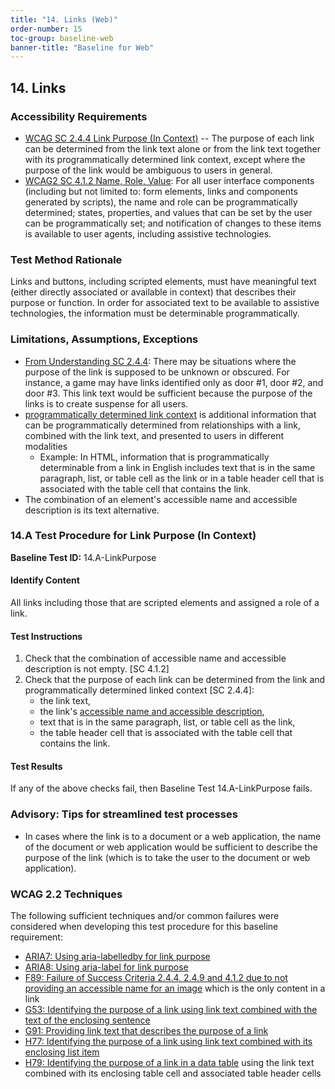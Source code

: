 ```yaml
---
title: "14. Links (Web)"
order-number: 15
toc-group: baseline-web
banner-title: "Baseline for Web"
---
```

## 14. Links

### Accessibility Requirements

-   [WCAG SC 2.4.4 Link Purpose (In Context)](https://www.w3.org/WAI/WCAG22/Understanding/link-purpose-in-context) -- The purpose of each link can be determined from the link text alone or from the link text together with its programmatically determined link context, except where the purpose of the link would be ambiguous to users in general.
-   [WCAG2 SC 4.1.2 Name, Role, Value](https://www.w3.org/WAI/WCAG22/Understanding/name-role-value): For all user interface components (including but not limited to: form elements, links and components generated by scripts), the name and role can be programmatically determined; states, properties, and values that can be set by the user can be programmatically set; and notification of changes to these items is available to user agents, including assistive technologies.

### Test Method Rationale

Links and buttons, including scripted elements, must have meaningful text (either directly associated or available in context) that describes their purpose or function. In order for associated text to be available to assistive technologies, the information must be determinable programmatically.

### Limitations, Assumptions, Exceptions

-   [From Understanding SC 2.4.4](https://www.w3.org/WAI/WCAG22/Understanding/link-purpose-in-context): There may be situations where the purpose of the link is supposed to be unknown or obscured. For instance, a game may have links identified only as door \#1, door \#2, and door \#3. This link text would be sufficient because the purpose of the links is to create suspense for all users.
-   [programmatically determined link context](https://www.w3.org/TR/WCAG22/#dfn-programmatically-determined-link-context) is additional information that can be programmatically determined from relationships with a link, combined with the link text, and presented to users in different modalities
    - Example: In HTML, information that is programmatically determinable from a link in English includes text that is in the same paragraph, list, or table cell as the link or in a table header cell that is associated with the table cell that contains the link.
-   The combination of an element's accessible name and accessible description is its text alternative.

### 14.A Test Procedure for Link Purpose (In Context)

**Baseline Test ID:** 14.A-LinkPurpose
#### Identify Content
<p id="14aIC">All links including those that are scripted elements and assigned a role of a link.</p>

#### Test Instructions
<ol id="14aTI">
    <li id="14aTI-1">Check that the combination of accessible name and accessible description is not empty. [SC 4.1.2]</li>
    <li id="14aTI-2">Check that the purpose of each link can be determined from the link and programmatically determined linked context [SC 2.4.4]:
    <ul>
       <li>the link text, </li>
       <li>the link's <a href="https://www.w3.org/TR/html-aam-1.0/#accessible-name-and-description-computation" target="_blank" rel="noopener">accessible name and accessible description</a>, </li>
       <li>text that is in the same paragraph, list, or table cell as the link, </li>
       <li>the table header cell that is associated with the table cell that contains the link.</li>
   </ul>
    </li>
</ol>

#### Test Results
<p id="14aTR">If any of the above checks fail, then Baseline Test 14.A-LinkPurpose fails.</p>

### Advisory: Tips for streamlined test processes

-   In cases where the link is to a document or a web application, the name of the document or web application would be sufficient to describe the purpose of the link (which is to take the user to the document or web application).

### WCAG 2.2 Techniques

The following sufficient techniques and/or common failures were considered when developing this test procedure for this baseline requirement:
-   [ARIA7: Using aria-labelledby for link purpose](https://www.w3.org/WAI/WCAG22/Techniques/aria/ARIA7)
-   [ARIA8: Using aria-label for link purpose](https://www.w3.org/WAI/WCAG22/Techniques/aria/ARIA8)
-   [F89: Failure of Success Criteria 2.4.4, 2.4.9 and 4.1.2 due to not providing an accessible name for an image](https://www.w3.org/WAI/WCAG22/Techniques/failures/F89) which is the only content in a link
-   [G53: Identifying the purpose of a link using link text combined with the text of the enclosing sentence](https://www.w3.org/WAI/WCAG22/Techniques/general/G53)
-   [G91: Providing link text that describes the purpose of a link](https://www.w3.org/WAI/WCAG22/Techniques/general/G91)
-   [H77: Identifying the purpose of a link using link text combined with its enclosing list item](https://www.w3.org/WAI/WCAG22/Techniques/html/H77)
-   [H79: Identifying the purpose of a link in a data table](https://www.w3.org/WAI/WCAG22/Techniques/html/H79) using the link text combined with its enclosing table cell and associated table header cells

